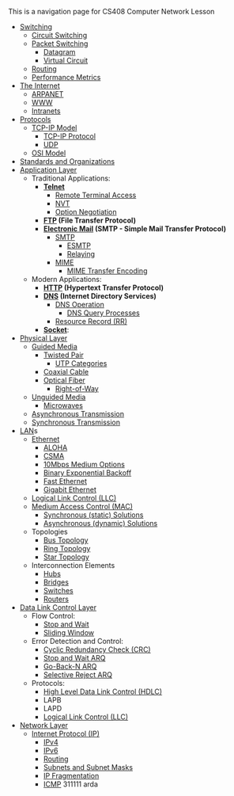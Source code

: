 This is a navigation page for CS408 Computer Network Lesson

- [Switching](Switching.md)
	- [Circuit Switching](Circuit%20Switching.md)
	- [Packet Switching](Packet%20Switching.md)
		- [Datagram](Datagram.md)
		- [Virtual Circuit](Virtual%20Circuit.md)
	- [Routing](Routing.md)
	- [Performance Metrics](Performance%20Metrics.md)
- [The Internet](The%20Internet.md)
	- [ARPANET](ARPANET.md)
	- [WWW](WWW.md)
	- [Intranets](Intranets.md)
- [Protocols](Protocols.md)
	- [TCP-IP Model](TCP-IP%20Model.md)
		- [TCP-IP Protocol](TCP-IP%20Protocol.md)
		- [UDP](UDP.md)
	- [OSI Model](OSI%20Model.md)
- [Standards and Organizations](Standards%20and%20Organizations.md)
- [Application Layer](Application%20Layer.md)
	- Traditional Applications:
		- **[Telnet](Telnet.md)**
			- [Remote Terminal Access](Remote%20Terminal%20Access.md)
			- [NVT](NVT.md)
			- [Option Negotiation](Option%20Negotiation.md)
		- **[FTP](FTP.md) (File Transfer Protocol)** 
		- **[Electronic Mail](Electronic%20Mail.md) (SMTP - Simple Mail Transfer Protocol)**
			- [SMTP](SMTP.md)
				- [ESMTP](ESMTP.md)
				- [Relaying](Relaying.md)
			- [MIME](MIME.md)
				- [MIME Transfer Encoding](MIME%20Transfer%20Encoding.md)
	- Modern Applications:
		- **[HTTP](HTTP.md) (Hypertext Transfer Protocol)**
		- **[DNS](DNS.md) (Internet Directory Services)**
			- [DNS Operation](DNS%20Operation.md)
				- [DNS Query Processes](DNS%20Query%20Processes.md)
			- [Resource Record (RR)](Resource%20Record%20(RR).md)
		- **[Socket](Socket.md)**: 
- [Physical Layer](Physical%20Layer.md)
	-  [Guided Media](Guided%20Media.md)
		- [Twisted Pair](Twisted%20Pair.md)
			- [UTP Categories](UTP%20Categories.md)
		- [Coaxial Cable](Coaxial%20Cable.md)
		- [Optical Fiber](Optical%20Fiber.md)
			- [Right-of-Way](Right-of-Way.md)
	- [Unguided Media](Unguided%20Media.md)
		- [Microwaves](Microwaves.md)
	- [Asynchronous Transmission](Asynchronous%20Transmission.md)
	- [Synchronous Transmission](Synchronous%20Transmission.md)
- [LAN](LAN.md)s
	- [Ethernet](Ethernet.md) 
		- [ALOHA](ALOHA.md)
		- [CSMA](CSMA.md)
		- [10Mbps Medium Options](10Mbps%20Medium%20Options.md)
		- [Binary Exponential Backoff](Binary%20Exponential%20Backoff.md)
		- [Fast Ethernet](Fast%20Ethernet.md)
		- [Gigabit Ethernet](Gigabit%20Ethernet.md)
	- [Logical Link Control (LLC)](Logical%20Link%20Control%20(LLC).md)
	- [Medium Access Control (MAC)](Medium%20Access%20Control%20(MAC).md)
		- [Synchronous (static) Solutions](Synchronous%20(static)%20Solutions.md)
		- [Asynchronous (dynamic) Solutions](Asynchronous%20(dynamic)%20Solutions.md)
	- Topologies
		- [Bus Topology](Bus%20Topology.md)
		- [Ring Topology](Ring%20Topology.md)
		- [Star Topology](Star%20Topology.md)
	- Interconnection Elements
		- [Hubs](Hubs.md)
		- [Bridges](Bridges.md)
		- [Switches](Switches.md)
		- [Routers](Routers.md)
- [Data Link Control Layer](Data%20Link%20Control%20Layer.md)
	- Flow Control:
		- [Stop and Wait](Stop%20and%20Wait.md)
		- [Sliding Window](Sliding%20Window.md)
	- Error Detection and Control:
		- [Cyclic Redundancy Check (CRC)](Cyclic%20Redundancy%20Check%20(CRC).md)
		- [Stop and Wait ARQ](Stop%20and%20Wait%20ARQ.md)
		- [Go-Back-N ARQ](Go-Back-N%20ARQ.md)
		- [Selective Reject ARQ](Selective%20Reject%20ARQ.md)
	- Protocols:
		- [High Level Data Link Control (HDLC)](High%20Level%20Data%20Link%20Control%20(HDLC).md)
		- LAPB
		- LAPD
		- [Logical Link Control (LLC)](Logical%20Link%20Control%20(LLC).md)
- [Network Layer](Network%20Layer.md)
	- [Internet Protocol (IP)](Internet%20Protocol%20(IP).md)
		- [IPv4](IPv4.md)
		- [IPv6](IPv6.md)
		- [Routing](Routing.md)
		- [Subnets and Subnet Masks](Subnets%20and%20Subnet%20Masks.md)
		- [IP Fragmentation](IP%20Fragmentation.md)
		- [ICMP](ICMP.md)
311111 arda 

